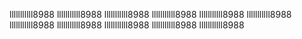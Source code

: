 
lllllllllll8988
lllllllllll8988
lllllllllll8988
lllllllllll8988
lllllllllll8988
lllllllllll8988
lllllllllll8988
lllllllllll8988
lllllllllll8988
lllllllllll8988
lllllllllll8988

